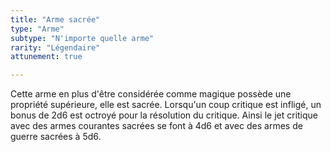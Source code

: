 ```yaml
---
title: "Arme sacrée"
type: "Arme"
subtype: "N'importe quelle arme"
rarity: "Légendaire"
attunement: true

---
```

Cette arme en plus d'être considérée comme magique possède une propriété supérieure, elle est sacrée. Lorsqu'un coup critique est infligé, un bonus de 2d6 est octroyé pour la résolution du critique. Ainsi le jet critique avec des armes courantes sacrées se font à 4d6 et avec des armes de guerre sacrées à 5d6.  
